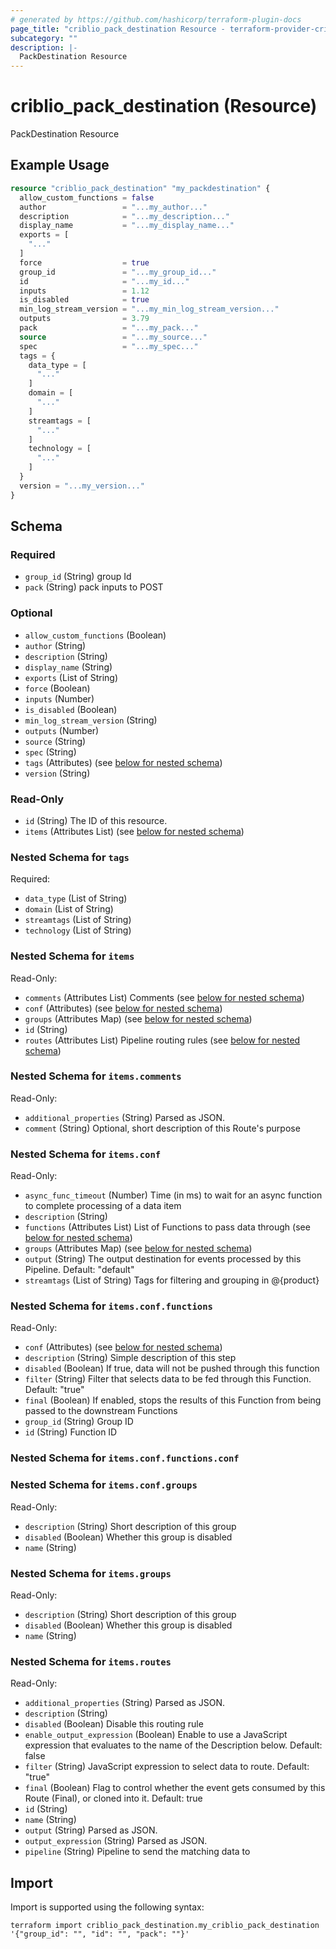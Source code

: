 ```yaml
---
# generated by https://github.com/hashicorp/terraform-plugin-docs
page_title: "criblio_pack_destination Resource - terraform-provider-criblio"
subcategory: ""
description: |-
  PackDestination Resource
---
```


# criblio_pack_destination (Resource)

PackDestination Resource

## Example Usage

```terraform
resource "criblio_pack_destination" "my_packdestination" {
  allow_custom_functions = false
  author                 = "...my_author..."
  description            = "...my_description..."
  display_name           = "...my_display_name..."
  exports = [
    "..."
  ]
  force                  = true
  group_id               = "...my_group_id..."
  id                     = "...my_id..."
  inputs                 = 1.12
  is_disabled            = true
  min_log_stream_version = "...my_min_log_stream_version..."
  outputs                = 3.79
  pack                   = "...my_pack..."
  source                 = "...my_source..."
  spec                   = "...my_spec..."
  tags = {
    data_type = [
      "..."
    ]
    domain = [
      "..."
    ]
    streamtags = [
      "..."
    ]
    technology = [
      "..."
    ]
  }
  version = "...my_version..."
}
```

<!-- schema generated by tfplugindocs -->
## Schema

### Required

- `group_id` (String) group Id
- `pack` (String) pack inputs to POST

### Optional

- `allow_custom_functions` (Boolean)
- `author` (String)
- `description` (String)
- `display_name` (String)
- `exports` (List of String)
- `force` (Boolean)
- `inputs` (Number)
- `is_disabled` (Boolean)
- `min_log_stream_version` (String)
- `outputs` (Number)
- `source` (String)
- `spec` (String)
- `tags` (Attributes) (see [below for nested schema](#nestedatt--tags))
- `version` (String)

### Read-Only

- `id` (String) The ID of this resource.
- `items` (Attributes List) (see [below for nested schema](#nestedatt--items))

<a id="nestedatt--tags"></a>
### Nested Schema for `tags`

Required:

- `data_type` (List of String)
- `domain` (List of String)
- `streamtags` (List of String)
- `technology` (List of String)


<a id="nestedatt--items"></a>
### Nested Schema for `items`

Read-Only:

- `comments` (Attributes List) Comments (see [below for nested schema](#nestedatt--items--comments))
- `conf` (Attributes) (see [below for nested schema](#nestedatt--items--conf))
- `groups` (Attributes Map) (see [below for nested schema](#nestedatt--items--groups))
- `id` (String)
- `routes` (Attributes List) Pipeline routing rules (see [below for nested schema](#nestedatt--items--routes))

<a id="nestedatt--items--comments"></a>
### Nested Schema for `items.comments`

Read-Only:

- `additional_properties` (String) Parsed as JSON.
- `comment` (String) Optional, short description of this Route's purpose


<a id="nestedatt--items--conf"></a>
### Nested Schema for `items.conf`

Read-Only:

- `async_func_timeout` (Number) Time (in ms) to wait for an async function to complete processing of a data item
- `description` (String)
- `functions` (Attributes List) List of Functions to pass data through (see [below for nested schema](#nestedatt--items--conf--functions))
- `groups` (Attributes Map) (see [below for nested schema](#nestedatt--items--conf--groups))
- `output` (String) The output destination for events processed by this Pipeline. Default: "default"
- `streamtags` (List of String) Tags for filtering and grouping in @{product}

<a id="nestedatt--items--conf--functions"></a>
### Nested Schema for `items.conf.functions`

Read-Only:

- `conf` (Attributes) (see [below for nested schema](#nestedatt--items--conf--functions--conf))
- `description` (String) Simple description of this step
- `disabled` (Boolean) If true, data will not be pushed through this function
- `filter` (String) Filter that selects data to be fed through this Function. Default: "true"
- `final` (Boolean) If enabled, stops the results of this Function from being passed to the downstream Functions
- `group_id` (String) Group ID
- `id` (String) Function ID

<a id="nestedatt--items--conf--functions--conf"></a>
### Nested Schema for `items.conf.functions.conf`



<a id="nestedatt--items--conf--groups"></a>
### Nested Schema for `items.conf.groups`

Read-Only:

- `description` (String) Short description of this group
- `disabled` (Boolean) Whether this group is disabled
- `name` (String)



<a id="nestedatt--items--groups"></a>
### Nested Schema for `items.groups`

Read-Only:

- `description` (String) Short description of this group
- `disabled` (Boolean) Whether this group is disabled
- `name` (String)


<a id="nestedatt--items--routes"></a>
### Nested Schema for `items.routes`

Read-Only:

- `additional_properties` (String) Parsed as JSON.
- `description` (String)
- `disabled` (Boolean) Disable this routing rule
- `enable_output_expression` (Boolean) Enable to use a JavaScript expression that evaluates to the name of the Description below. Default: false
- `filter` (String) JavaScript expression to select data to route. Default: "true"
- `final` (Boolean) Flag to control whether the event gets consumed by this Route (Final), or cloned into it. Default: true
- `id` (String)
- `name` (String)
- `output` (String) Parsed as JSON.
- `output_expression` (String) Parsed as JSON.
- `pipeline` (String) Pipeline to send the matching data to

## Import

Import is supported using the following syntax:

```shell
terraform import criblio_pack_destination.my_criblio_pack_destination '{"group_id": "", "id": "", "pack": ""}'
```
